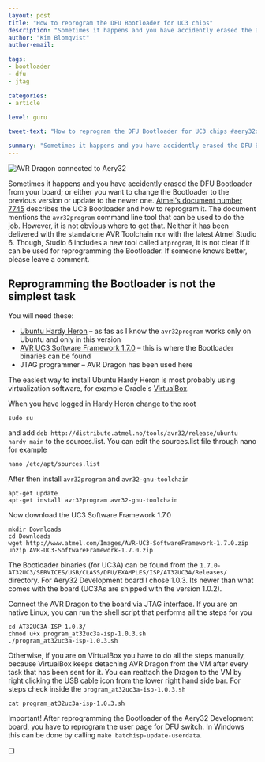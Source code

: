 ```yaml
---
layout: post
title: "How to reprogram the DFU Bootloader for UC3 chips"
description: "Sometimes it happens and you have accidently erased the DFU Bootloader from your board. This is how to get it back."
author: "Kim Blomqvist"
author-email:

tags:
- bootloader
- dfu
- jtag

categories:
- article

level: guru

tweet-text: "How to reprogram the DFU Bootloader for UC3 chips #aery32devzone"

summary: "Sometimes it happens and you have accidently erased the DFU Bootloader from your board; or either you want to change the Bootloader to the previous version or update to the newer one. This article describes how to do that"
---
```


<img class="pull-right" itemprop="image" src="http://devzone.aery32.com/images/reprogramming_bootloader_of_aery32.png" alt="AVR Dragon connected to Aery32">

Sometimes it happens and you have accidently erased the DFU Bootloader from your board; or either you want to change the Bootloader to the previous version or update to the newer one. [Atmel's document number 7745](http://www.atmel.com/Images/doc7745.pdf) describes the UC3 Bootloader and how to reprogram it. The document mentions the `avr32program` command line tool that can be used to do the job. However, it is not obvious where to get that. Neither it has been delivered with the standalone AVR Toolchain nor with the latest Atmel Studio 6. Though, Studio 6 includes a new tool called `atprogram`, it is not clear if it can be used for reprogramming the Bootloader. If someone knows better, please leave a comment.

## Reprogramming the Bootloader is not the simplest task

You will need these:

- [Ubuntu Hardy Heron](http://releases.ubuntu.com/8.04/) &ndash; as fas as I know the `avr32program` works only on Ubuntu and only in this version
- [AVR UC3 Software Framework 1.7.0](http://www.atmel.com/Images/AVR-UC3-SoftwareFramework-1.7.0.zip) &ndash; this is where the Bootloader binaries can be found
- JTAG programmer &ndash; AVR Dragon has been used here

The easiest way to install Ubuntu Hardy Heron is most probably using virtualization software, for example Oracle's [VirtualBox](https://www.virtualbox.org/).

When you have logged in Hardy Heron change to the root

	sudo su

and add `deb http://distribute.atmel.no/tools/avr32/release/ubuntu hardy main` to the sources.list. You can edit the sources.list file through nano for example

	nano /etc/apt/sources.list

After then install `avr32program` and `avr32-gnu-toolchain`

	apt-get update
	apt-get install avr32program avr32-gnu-toolchain

Now download the UC3 Software Framework 1.7.0

	mkdir Downloads
	cd Downloads
	wget http://www.atmel.com/Images/AVR-UC3-SoftwareFramework-1.7.0.zip
	unzip AVR-UC3-SoftwareFramework-1.7.0.zip

The Bootloader binaries (for UC3A) can be found from the `1.7.0-AT32UC3/SERVICES/USB/CLASS/DFU/EXAMPLES/ISP/AT32UC3A/Releases/` directory. For Aery32 Development board I chose 1.0.3. Its newer than what comes with the board (UC3As are shipped with the version 1.0.2).

Connect the AVR Dragon to the board via JTAG interface. If you are on native Linux, you can run the shell script that performs all the steps for you

	cd AT32UC3A-ISP-1.0.3/
	chmod u+x program_at32uc3a-isp-1.0.3.sh
	./program_at32uc3a-isp-1.0.3.sh

Otherwise, if you are on VirtualBox you have to do all the steps manually, because VirtualBox keeps detaching AVR Dragon from the VM after every task that has been sent for it. You can reattach the Dragon to the VM by right clicking the USB cable icon from the lower right hand side bar. For steps check inside the `program_at32uc3a-isp-1.0.3.sh`

	cat program_at32uc3a-isp-1.0.3.sh

<span class="label label-important">Important!</span> After reprogramming the Bootloader of the Aery32 Development board, you have to reprogram the user page for DFU switch. In Windows this can be done by calling `make batchisp-update-userdata`.

&#10065;